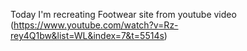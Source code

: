 Today I'm recreating Footwear site from youtube video (https://www.youtube.com/watch?v=Rz-rey4Q1bw&list=WL&index=7&t=5514s)